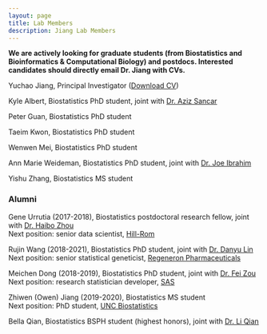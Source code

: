 ```yaml
---
layout: page
title: Lab Members
description: Jiang Lab Members
---
```


**We are actively looking for graduate students (from Biostatistics and Bioinformatics & Computational Biology) and postdocs. Interested candidates should directly email Dr. Jiang with CVs.**

Yuchao Jiang, Principal Investigator (<a href="https://www.dropbox.com/s/puigrekyu9mdcbm/CV_Yuchao_Jiang.pdf?dl=0" title="Download CV as PDF">Download CV</a>)

Kyle Albert, Biostatistics PhD student, joint with [Dr. Aziz Sancar](https://www.med.unc.edu/biochem/directory/asancar/)

Peter Guan, Biostatistics PhD student

Taeim Kwon, Biostatistics PhD student

Wenwen Mei, Biostatistics PhD student

Ann Marie Weideman, Biostatistics PhD student, joint with [Dr. Joe Ibrahim](https://sph.unc.edu/adv_profile/joseph-g-ibrahim-phd/)

Yishu Zhang, Biostatistics MS student

### Alumni

Gene Urrutia (2017-2018), Biostatistics postdoctoral research fellow, joint with [Dr. Haibo Zhou](http://sph.unc.edu/adv_profile/haibo-zhou-phd/) <br/>
Next position: senior data scientist, [Hill-Rom](https://www.hill-rom.com/usa/)

Rujin Wang (2018-2021), Biostatistics PhD student, joint with [Dr. Danyu Lin](https://sph.unc.edu/adv_profile/danyu-lin-phd/) <br/>
Next position: senior statistical geneticist, [Regeneron Pharmaceuticals](https://www.regeneron.com/)

Meichen Dong (2018-2019), Biostatistics PhD student, joint with [Dr. Fei Zou](https://sph.unc.edu/adv_profile/fei-zou-phd/) <br/>
Next position: research statistician developer, [SAS](https://www.sas.com/)

Zhiwen (Owen) Jiang (2019-2020), Biostatistics MS student <br/>
Next position: PhD student, [UNC Biostatistics](https://sph.unc.edu/bios/biostatistics/)

Bella Qian, Biostatistics BSPH student (highest honors), joint with [Dr. Li Qian](https://uncliqian.web.unc.edu/)

